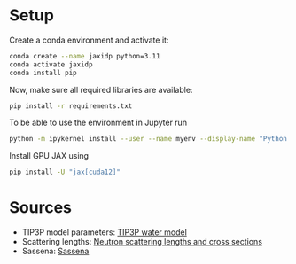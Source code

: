 # Setup

Create a conda environment and activate it:

```bash
conda create --name jaxidp python=3.11
conda activate jaxidp
conda install pip
```

Now, make sure all required libraries are available:

```bash
pip install -r requirements.txt
```

To be able to use the environment in Jupyter run

```bash
python -m ipykernel install --user --name myenv --display-name "Python (myenv)"
```

Install GPU JAX using

```bash
pip install -U "jax[cuda12]"
```

# Sources

- TIP3P model parameters: [TIP3P water model](https://docs.lammps.org/Howto_tip3p.html)
- Scattering lengths: [Neutron scattering lengths and cross sections](https://www.ncnr.nist.gov/resources/n-lengths/)
- Sassena: [Sassena](https://codebase.helmholtz.cloud/DAPHNE4NFDI/sassena)
